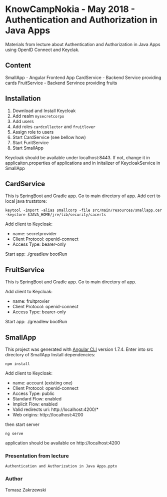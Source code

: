 # KnowCampNokia - May 2018 - Authentication and Authorization in Java Apps 

Materials from lecture about Authentication and Authorization in Java Apps using OpenID Connect and Keyclak.


## Content

SmallApp - Angular Frontend App 
CardService - Backend Service providing cards
FruitService - Backend Servince providing fruits

## Installation

1. Download and Install Keycloak
2. Add realm `mysecretcorpo` 
3. Add users
4. Add roles `cardcollector` and `fruitlover`
5. Assign role to users
6. Start CardService (see bellow how)
7. Start FuritService
8. Start SmallApp

Keycloak should be available under localhost:8443.
If not, change it in applicaiton.properties of applications and in initalizer of KeycloakService in SmallApp

## CardService

This is SpringBoot and Gradle app.
Go to main directory of app.
Add cert to local java truststore:
```
keytool -import -alias smallcorp -file src/main/resources/smallapp.cer -keystore $JAVA_HOME/jre/lib/security/cacerts
```
Add client to Keycloak:
* name: secretprovider
* Client Protocol: openid-connect
* Access Type: bearer-only

Start app:
./greadlew bootRun


## FruitService

This is SpringBoot and Gradle app.
Go to main directory of app.

Add client to Keycloak:
* name: fruitprovier
* Client Protocol: openid-connect
* Access Type: bearer-only

Start app:
./greadlew bootRun


## SmallApp

This project was generated with [Angular CLI](https://github.com/angular/angular-cli) version 1.7.4.
Enter into src directory of SmallApp
Install dependencies:
```
npm install
```
Add client to Keycloak:
* name: account (existing one)
* Client Protocol: openid-connect
* Access Type: public
* Standard Flow: enabled
* Implicit Flow: enabled
* Valid redirects uri: http://localhost:4200/*
* Web origins: http://localhost:4200

then start server
```
ng serve
```

application should be available on http://localhost:4200

### Presentation from lecture

`Authentication and Authorization in Java Apps.pptx`


### Author

Tomasz Zakrzewski

